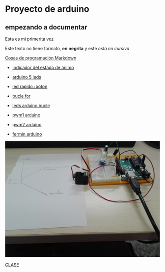 #  Proyecto de arduino
## empezando a documentar 
Esta es mi primerita vez


Este texto no tiene formato, **en negrita** y este _esta en cursiva_















[Cosas de programación Markdown](https://guides.github.com/pdfs/markdown-cheatsheet-online.pdf)


* [Indicador del estado de ánimo](https://github.com/ItsMonxxu/Arduino/blob/main/Indicador_de_estado_de_animo_arduino.ino)

* [arduino 5 leds](https://github.com/ItsMonxxu/Arduino/blob/main/ARDUINO_5_LED_TEMPERATURA.ino)

* [led rapido+boton](https://github.com/ItsMonxxu/Arduino/blob/main/Arduino_leddd_rapido_programa_boton.ino)

* [bucle for](https://github.com/ItsMonxxu/Arduino/blob/main/BUCLE_FOR.ino)

* [leds arduino bucle](https://github.com/ItsMonxxu/Arduino/blob/main/LEDS_ARDUINO_BUCLE.ino)
 
* [pwm1 arduino](https://github.com/ItsMonxxu/Arduino/blob/main/PWM1_arduino.ino)

* [pwm2 arduino](https://github.com/ItsMonxxu/Arduino/blob/main/PWM2_arduino.ino)

* [fermin arduino](https://github.com/ItsMonxxu/Arduino/blob/main/fermin_arduino.ino)

![texto](https://github.com/ItsMonxxu/Arduino/blob/main/IMG_20210208_123210.jpg)

[CLASE](https://github.com/d-prieto/arduinoCourse#repositorios-de-alumnos)
